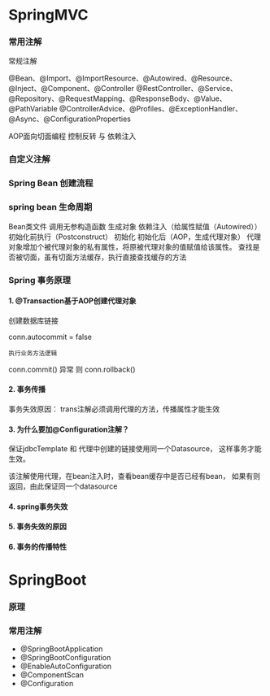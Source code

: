 # SpringMVC

### 常用注解

常规注解

@Bean、@Import、@ImportResource、@Autowired、@Resource、@Inject、@Component、@Controller
@RestController、@Service、@Repository、@RequestMapping、@ResponseBody、@Value、@PathVariable
@ControllerAdvice、@Profiles、@ExceptionHandler、@Async、@ConfigurationProperties

AOP面向切面编程
控制反转 与 依赖注入



### 自定义注解

### Spring Bean 创建流程

### spring bean 生命周期

Bean类文件
调用无参构造函数 
生成对象 
依赖注入（给属性赋值（Autowired））	
初始化前执行（Postconstruct）
初始化
初始化后（AOP，生成代理对象）
	代理对象增加个被代理对象的私有属性，将原被代理对象的值赋值给该属性。
	查找是否被切面，虽有切面方法缓存，执行直接查找缓存的方法	

### Spring 事务原理

#### 1. @Transaction基于AOP创建代理对象

创建数据库链接

conn.autocommit = false

`执行业务方法逻辑`

conn.commit() 异常 则  conn.rollback()

#### 2. 事务传播

事务失效原因： trans注解必须调用代理的方法，传播属性才能生效

#### 3. 为什么要加@Configuration注解？

保证jdbcTemplate 和 代理中创建的链接使用同一个Datasource， 这样事务才能生效。

该注解使用代理，在bean注入时，查看bean缓存中是否已经有bean， 如果有则返回，由此保证同一个datasource

#### 4. spring事务失效

#### 5. 事务失效的原因

#### 6. 事务的传播特性



# SpringBoot

### 原理



### 常用注解

- @SpringBootApplication
- @SpringBootConfiguration
- @EnableAutoConfiguration
- @ComponentScan
- @Configuration